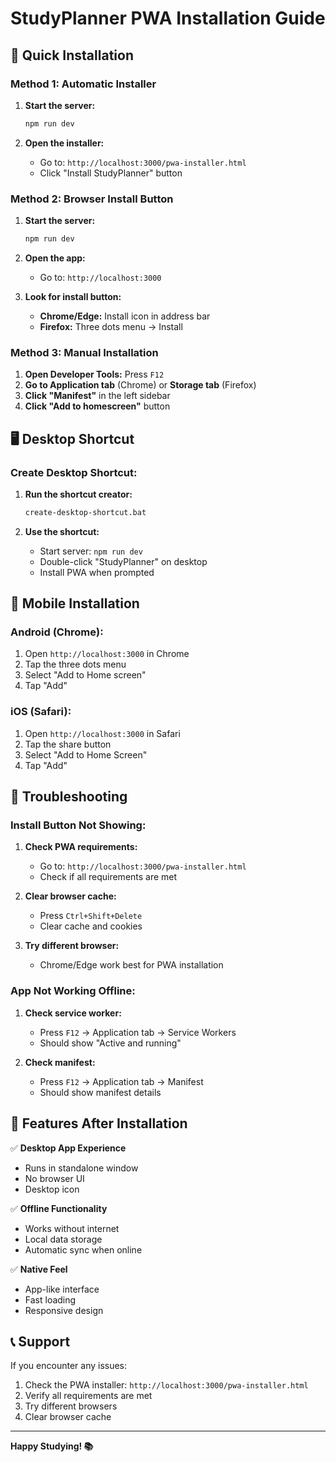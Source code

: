 # StudyPlanner PWA Installation Guide

## 🚀 Quick Installation

### Method 1: Automatic Installer
1. **Start the server:**
   ```bash
   npm run dev
   ```

2. **Open the installer:**
   - Go to: `http://localhost:3000/pwa-installer.html`
   - Click "Install StudyPlanner" button

### Method 2: Browser Install Button
1. **Start the server:**
   ```bash
   npm run dev
   ```

2. **Open the app:**
   - Go to: `http://localhost:3000`

3. **Look for install button:**
   - **Chrome/Edge:** Install icon in address bar
   - **Firefox:** Three dots menu → Install

### Method 3: Manual Installation
1. **Open Developer Tools:** Press `F12`
2. **Go to Application tab** (Chrome) or **Storage tab** (Firefox)
3. **Click "Manifest"** in the left sidebar
4. **Click "Add to homescreen"** button

## 🖥️ Desktop Shortcut

### Create Desktop Shortcut:
1. **Run the shortcut creator:**
   ```bash
   create-desktop-shortcut.bat
   ```

2. **Use the shortcut:**
   - Start server: `npm run dev`
   - Double-click "StudyPlanner" on desktop
   - Install PWA when prompted

## 📱 Mobile Installation

### Android (Chrome):
1. Open `http://localhost:3000` in Chrome
2. Tap the three dots menu
3. Select "Add to Home screen"
4. Tap "Add"

### iOS (Safari):
1. Open `http://localhost:3000` in Safari
2. Tap the share button
3. Select "Add to Home Screen"
4. Tap "Add"

## 🔧 Troubleshooting

### Install Button Not Showing:
1. **Check PWA requirements:**
   - Go to: `http://localhost:3000/pwa-installer.html`
   - Check if all requirements are met

2. **Clear browser cache:**
   - Press `Ctrl+Shift+Delete`
   - Clear cache and cookies

3. **Try different browser:**
   - Chrome/Edge work best for PWA installation

### App Not Working Offline:
1. **Check service worker:**
   - Press `F12` → Application tab → Service Workers
   - Should show "Active and running"

2. **Check manifest:**
   - Press `F12` → Application tab → Manifest
   - Should show manifest details

## 🎯 Features After Installation

✅ **Desktop App Experience**
- Runs in standalone window
- No browser UI
- Desktop icon

✅ **Offline Functionality**
- Works without internet
- Local data storage
- Automatic sync when online

✅ **Native Feel**
- App-like interface
- Fast loading
- Responsive design

## 📞 Support

If you encounter any issues:
1. Check the PWA installer: `http://localhost:3000/pwa-installer.html`
2. Verify all requirements are met
3. Try different browsers
4. Clear browser cache

---

**Happy Studying! 📚**
